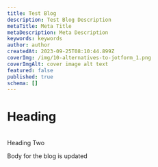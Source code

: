 ```yaml
---
title: Test Blog
description: Test Blog Description
metaTitle: Meta Title
metaDescription: Meta Description
keywords: keywords
author: author
createdAt: 2023-09-25T08:10:44.899Z
coverImg: /img/10-alternatives-to-jotform_1.png
coverImgAlt: cover image alt text
featured: false
published: true
schema: []
---
```

# H﻿eading

\
H﻿eading Two

B﻿ody for the blog is updated